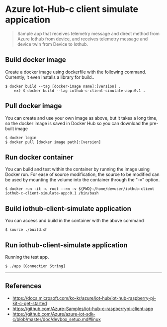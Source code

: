 # Azure Iot-Hub-c client simulate appication
> Sample app that receives telemetry message and direct method from Azure Iothub from device, and receives telemetry message and device twin from Device to Iothub.

## Build docker image
Create a docker image using dockerfile with the following command.
Currently, it even installs a library for build..
```
$ docker build --tag [docker-image name]:[version] .
    ex) $ docker build --tag iothub-c-client-simulate-app:0.1 .
```

## Pull docker image
You can create and use your own image as above, but it takes a long time, so the docker image is saved in Docker Hub so you can download the pre-built image
```
$ docker login
$ docker pull [docker image path]:[version]
```

## Run docker container
You can build and test within the container by running the image using Docker run.
For ease of source modification, the source to be modified can be used by mounting the volume into the container through the "-v" option.
```
$ docker run -it -u root --rm -v ${PWD}:/home/devuser/iothub-client iothub-c-client-simulate-app:0.1 /bin/bash
```

## Build iothub-client-simulate application
You can access and build in the container with the above command
```
$ source ./build.sh
```

## Run iothub-client-simulate application
Running the test app.
```
$ ./app [Connection String]
```

***
## References
* https://docs.microsoft.com/ko-kr/azure/iot-hub/iot-hub-raspberry-pi-kit-c-get-started
* https://github.com/Azure-Samples/iot-hub-c-raspberrypi-client-app
* https://github.com/Azure/azure-iot-sdk-c/blob/master/doc/devbox_setup.md#linux